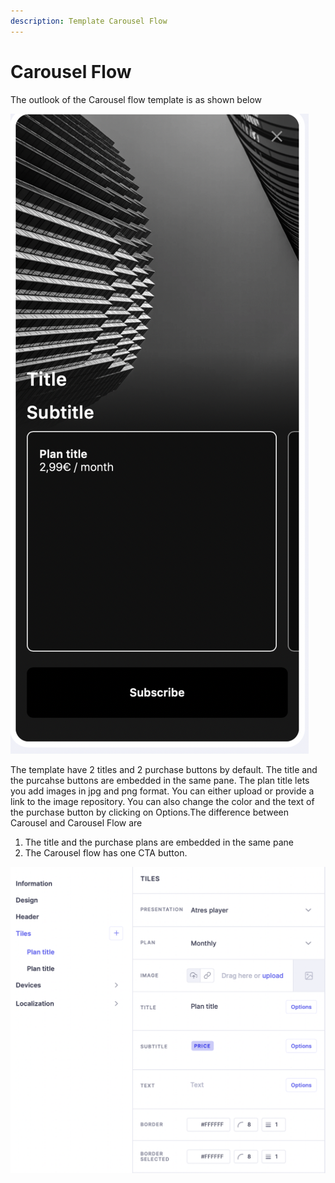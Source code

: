 ```yaml
---
description: Template Carousel Flow
---
```


# Carousel Flow

The outlook of the Carousel flow template is as shown below

![](<../../../.gitbook/assets/image (145).png>)

The template have 2 titles and 2 purchase buttons by default. The title and the purcahse buttons are embedded in the same pane. The plan title lets you add images in jpg and png format. You can either upload or provide a link to the image repository. You can also change the color and the text of the purchase button by clicking on Options.The difference between Carousel and Carousel Flow are&#x20;

1. The title and the purchase plans are embedded in the same pane
2. The Carousel flow has one CTA button.&#x20;

![](<../../../.gitbook/assets/image (156).png>)







